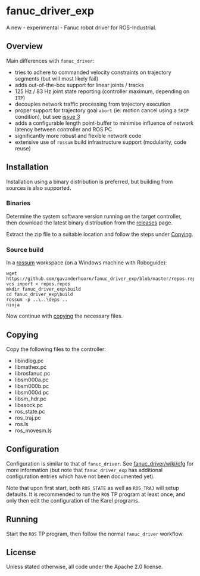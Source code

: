 # fanuc_driver_exp

A new - experimental - Fanuc robot driver for ROS-Industrial.


## Overview

Main differences with `fanuc_driver`:

 - tries to adhere to commanded velocity constraints on trajectory segments (but will most likely fail)
 - adds out-of-the-box support for linear joints / tracks
 - 125 Hz / 83 Hz joint state reporting (controller maximum, depending on `ITP`)
 - decouples network traffic processing from trajectory execution
 - proper support for trajectory goal `abort` (ie: motion cancel using a `SKIP` condition), but see [issue 3][]
 - adds a configurable length point-buffer to minimise influence of network latency between controller and ROS PC
 - significantly more robust and flexible network code
 - extensive use of `rossum` build infrastructure support (modularity, code reuse)


## Installation

Installation using a binary distribution is preferred, but building from sources is also supported.


### Binaries

Determine the system software version running on the target controller, then download the latest binary distribution from the [releases][] page.

Extract the zip file to a suitable location and follow the steps under [Copying](#copying).


### Source build

In a [rossum][] workspace (on a Windows machine with Roboguide):

    wget https://github.com/gavanderhoorn/fanuc_driver_exp/blob/master/repos.repos
    vcs import < repos.repos
    mkdir fanuc_driver_exp\build
    cd fanuc_driver_exp\build
    rossum -p ..\..\deps ..
    ninja

Now continue with [copying](#copying) the necessary files.


## Copying

Copy the following files to the controller:

 - libindlog.pc
 - libmathex.pc
 - librosfanuc.pc
 - libsm000a.pc
 - libsm000b.pc
 - libsm000d.pc
 - libsm_hdr.pc
 - libssock.pc
 - ros_state.pc
 - ros_traj.pc
 - ros.ls
 - ros_movesm.ls


## Configuration

Configuration is similar to that of `fanuc_driver`. See [fanuc_driver/wiki/cfg][] for more information (but note that `fanuc_driver_exp` has additional configuration entries which have not been documented yet).

Note that upon first start, both `ROS_STATE` as well as `ROS_TRAJ` will setup defaults. It is recommended to run the `ROS` TP program at least once, and only then edit the configuration of the Karel programs.


## Running

Start the `ROS` TP program, then follow the normal `fanuc_driver` workflow.


## License

Unless stated otherwise, all code under the Apache 2.0 license.



[issue 3]: https://github.com/gavanderhoorn/fanuc_driver_exp/issues/3
[releases]: https://github.com/gavanderhoorn/fanuc_driver_exp/releases
[rossum]: https://github.com/gavanderhoorn/rossum
[fanuc_driver/wiki/cfg]: http://wiki.ros.org/fanuc/Tutorials/hydro/Configuration
